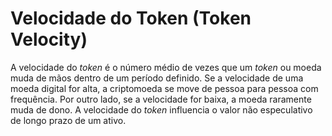 # Velocidade do Token (Token Velocity)

A velocidade do _token_ é o número médio de vezes que um _token_ ou moeda muda de mãos dentro de um período definido. Se a velocidade de uma moeda digital for alta, a criptomoeda se move de pessoa para pessoa com frequência. Por outro lado, se a velocidade for baixa, a moeda raramente muda de dono. A velocidade do _token_ influencia o valor não especulativo de longo prazo de um ativo.